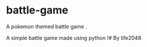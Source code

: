 # battle-game
A pokemon themed battle game . 

A simple battle game made using  python 
!# By life2048
